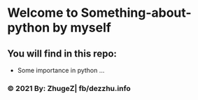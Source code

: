 # Welcome to Something-about-python by myself
## You will find in this repo:
- Some importance in python ...

### © 2021 By: ZhugeZ| fb/dezzhu.info
